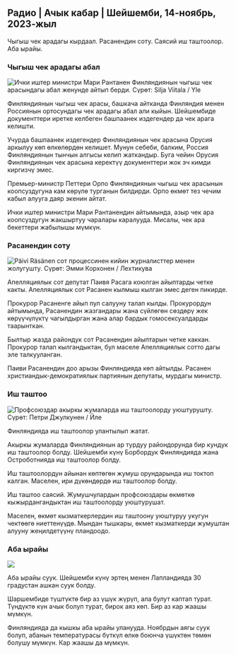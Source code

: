## Радио \| Ачык кабар \| Шейшемби, 14-ноябрь, 2023-жыл

Чыгыш чек арадагы кырдаал. Расанендин соту. Саясий иш таштоолор. Аба ырайы.

### Чыгыш чек арадагы абал

![Ички иштер министри Мари Рантанен Финляндиянын чыгыш чек арасындагы абал женунде айтып берди. Сүрөт: Silja Viitala / Yle](https://images.cdn.yle.fi/image/upload/c_crop,h_2035,w_3619,x_0,y_102/ar_1.777777777777777,c_fill,g_faces,w_pr_61/d.q_auto:eco/f_auto/fl_lossy/v1699539222/39-1186974652d2d84065b6)

Финляндиянын чыгыш чек арасы, башкача айтканда Финляндия менен Россиянын ортосундагы чек арадагы абал али кыйын. Шейшембиде документтери иретке келбеген башпаанек издегендер да чек арага келишти.

Учурда башпаанек издегендер Финляндиянын чек арасына Орусия аркылуу көп өлкөлөрдөн келишет. Мунун себеби, балким, Россия Финляндиянын тынчын алгысы келип жаткандыр. Буга чейин Орусия Финляндиянын чек арасына керектүү документтери жок эч кимди киргизчү эмес.

Премьер-министр Петтери Орпо Финляндиянын чыгыш чек арасынын коопсуздугуна кам көрүлө турганын билдирди. Орпо өкмөт тез чечим кабыл алууга даяр экенин айтат.

Ички иштер министри Мари Рантанендин айтымында, азыр чек ара коопсуздугун жакшыртуу чаралары каралууда. Мисалы, чек ара бекеттери жабылышы мүмкүн.

### Расанендин соту

![Päivi Räsänen сот процессинен кийин журналисттер менен жолугушту. Сүрөт: Эмми Корхонен / Лехтикува](https://images.cdn.yle.fi/image/upload/c_crop,h_2874,w_5110,x_10,y_131/ar_1.777777777777777,c_fill,g_faces/610h,q_auto:eco/f_auto/fl_lossy/v1699970382/39-1200146655334491cf27)

Апелляциялык сот депутат Паивя Расага коюлган айыптарды четке какты. Апелляциялык сот Расанен кылмыш кылган эмес деген пикирде.

Прокурор Расаненге айып пул салууну талап кылды. Прокурордун айтымында, Расанендин жазгандары жана сүйлөгөн сөздөрү жек көрүүчүлүктү чагылдырган жана алар бардык гомосексуалдарды таарынткан.

Былтыр жазда райондук сот Расанендин айыптарын четке каккан. Прокурор талап кылгандыктан, бул маселе Апелляциялык сотто дагы эле талкууланган.

Паиви Расанендин доо арызы Финляндияда көп айтылды. Расанен христиандык-демократиялык партиянын депутаты, мурдагы министр.

### Иш таштоо

![Профсоюздар акыркы жумаларда иш таштоолорду уюштурушту. Сүрөт: Петри Джулкунен / Йле ](https://images.cdn.yle.fi/image/upload/c_crop,h_2268,w_4031,x_0,y_79/ar_1.777777777777777,c_fill,g_faces,w102/d_6/dq_auto:eco/f_auto/fl_lossy/v1699516057/39-1197941654c8e0786a42)

Финляндияда иш таштоолор улантылып жатат.

Акыркы жумаларда Финляндиянын ар турдуу райондорунда бир кундук иш таштоолор болду. Шейшемби күнү Борбордук Финляндияда жана Остроботнияда иш таштоолор болду.

Иш таштоолордун айынан көптөгөн жумуш орундарында иш токтоп калган. Маселен, ири дүкөндөрдө иш таштоолор болду.

Иш таштоо саясий. Жумушчулардын профсоюздары өкмөткө кыжырдангандыктан иш таштоолорду уюштурушат.

Маселен, өкмөт кызматкерлердин иш таштоону уюштуруу укугун чектөөгө ниеттенүүдө. Мындан тышкары, өкмөт кызматкерди жумуштан алууну жеңилдетүүнү пландоодо.

### Аба ырайы

![](https://images.cdn.yle.fi/image/upload/c_crop,h_1080,w_1919,x_0,y_0/ar_1.7777777777777777,c_fill,g_faces,h_675,w_1200/e/ef_auto/fl_lossy/v1699978341/39-120060665539c47bcdf6)

Аба ырайы суук. Шейшемби күнү эртең менен Лапландияда 30 градустан ашкан суук болду.

Шаршембиде түштүктө бир аз үшүк жүрүп, ала булут каптап турат. Түндүктө күн ачык болуп турат, бирок аяз көп. Бир аз кар жаашы мүмкүн.

Финляндияда да кышкы аба ырайы уланууда. Ноябрдын аягы суук болуп, абанын температурасы бүткүл өлкө боюнча үшүктөн төмөн болушу мүмкүн. Кар жаашы да мүмкүн.